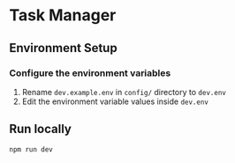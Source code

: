 # Task Manager

## Environment Setup
### Configure the environment variables
1. Rename `dev.example.env` in `config/` directory to `dev.env`
2. Edit the environment variable values inside `dev.env`

## Run locally
```bash
npm run dev
```